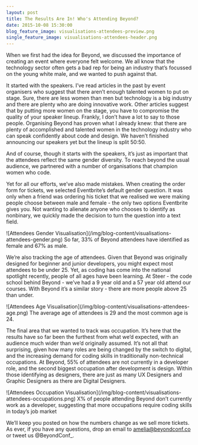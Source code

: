 ```yaml
---
layout: post
title: The Results Are In! Who's Attending Beyond?
date: 2015-10-08 15:30:00
blog_feature_image: visualisations-attendees-preview.png
single_feature_image: visualisations-attendees-header.png
---
```


When we first had the idea for Beyond, we discussed the importance of creating an event where everyone felt welcome. We all know that the technology sector often gets a bad rep for being an industry that’s focussed on the young white male, and we wanted to push against that.

It started with the speakers. I’ve read articles in the past by event organisers who suggest that there aren’t enough talented women to put on stage. Sure, there are less women than men but technology is a big industry and there are plenty who are doing innovative work. Other articles suggest that by putting more women on the stage, you have to compromise the quality of your speaker lineup. Frankly, I don’t have a lot to say to those people. Organising Beyond has proven what I already knew: that there are plenty of accomplished and talented women in the technology industry who can speak confidently about code and design. We haven’t finished announcing our speakers yet but the lineup is split 50:50. 

And of course, though it starts with the speakers, it’s just as important that the attendees reflect the same gender diversity. To reach beyond the usual audience, we partnered with a number of organisations that champion women who code.

Yet for all our efforts, we’ve also made mistakes. When creating the order form for tickets, we selected Eventbrite’s default gender question. It was only when a friend was ordering his ticket that we realised we were making people choose between male and female - the only two options Eventbrite gives you. Not wanting to alienate anyone who chooses to identify as nonbinary, we quickly made the decision to turn the question into a text field.

  <div class="image-with-caption">
  ![Attendees Gender Visualisation](/img/blog-content/visualisations-attendees-gender.png)
  So far, 33% of Beyond attendees have identified as female and 67% as male.
  </div>

We’re also tracking the age of attendees. Given that Beyond was originally designed for beginner and junior developers, you might expect most attendees to be under 25. Yet, as coding has come into the national spotlight recently, people of all ages have been learning. At Steer - the code school behind Beyond - we’ve had a 9 year old and a 57 year old attend our courses. With Beyond it’s a similar story - there are more people above 25 than under.

  <div class="image-with-caption">
  ![Attendees Age Visualisation](/img/blog-content/visualisations-attendees-age.png)
  The average age of attendees is 29 and the most common age is 24.
  </div>

The final area that we wanted to track was occupation. It’s here that the results have so far been the furthest from what we’d expected, with an audience much wider than we’d originally assumed. It’s not all that surprising, given how many roles are being changed by the switch to digital, and the increasing demand for coding skills in traditionally non-technical occupations. At Beyond, 55% of attendees are not currently in a developer role, and the second biggest occupation after development is design. Within those identifying as designers, there are just as many UX Designers and Graphic Designers as there are Digital Designers.

  <div class="image-with-caption">
  ![Attendees Occupation Visualisation](/img/blog-content/visualisations-attendees-occupations.png)
  X% of people attending Beyond don’t currently work as a developer, suggesting that more occupations require coding skills in today’s job market
  </div>

We’ll keep you posted on how the numbers change as we sell more tickets. As ever, if you have any questions, drop an email to amelia@beyondconf.co or tweet us @BeyondConf_.